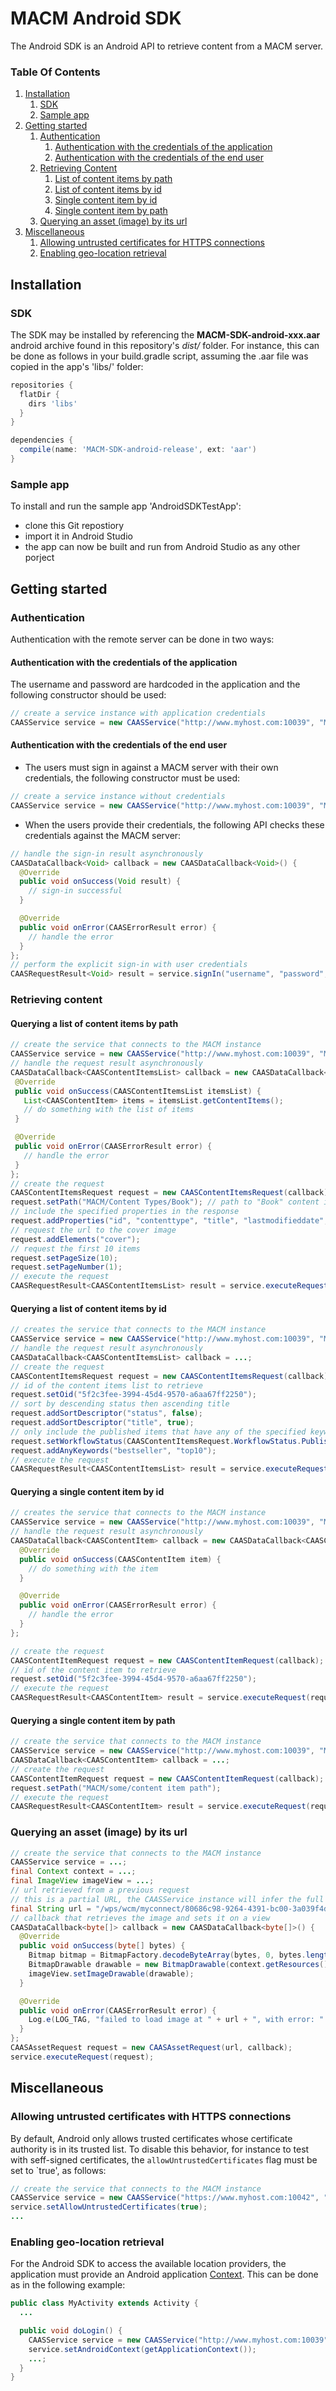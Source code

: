 # MACM Android SDK

The Android SDK is an Android API to retrieve content from a MACM server.

### Table Of Contents

1. [Installation](#installation)
    1. [SDK](#sdk)
    2. [Sample app](#sample-app)
2. [Getting started](#getting-started)
    1. [Authentication](#authentication)
        1. [Authentication with the credentials of the application](#authentication-with-the-credentials-of-the-application)
        2. [Authentication with the credentials of the end user](#authentication-with-the-credentials-of-the-end-user)
    2. [Retrieving Content](#retrieving-content)
        1. [List of content items by path](#querying-a-list-of-content-items-by-path)
        2. [List of content items by id](#querying-a-list-of-content-items-by-id)
        3. [Single content item by id](#querying-a-single-content-item-by-id)
        4. [Single content item by path](#querying-a-single-content-item-by-path)
    3. [Querying an asset (image) by its url](#querying-an-asset-image-by-its-url)
3. [Miscellaneous](#miscellaneous)
    1. [Allowing untrusted certificates for HTTPS connections](#allowing-untrusted-certificates-with-https-connections)
    2. [Enabling geo-location retrieval](#enabling-geo-location-retrieval)

## Installation
### SDK

The SDK may be installed by referencing the **MACM-SDK-android-xxx.aar** android archive found in this repository's *dist/* folder.
For instance, this can be done as follows in your build.gradle script, assuming the .aar file was copied in the app's 'libs/' folder:

```groovy
repositories {
  flatDir {
    dirs 'libs'
  }
}

dependencies {
  compile(name: 'MACM-SDK-android-release', ext: 'aar')
}
```

### Sample app

To install and run the sample app 'AndroidSDKTestApp':
* clone this Git repostiory
* import it in Android Studio
* the app can now be built and run from Android Studio as any other porject


## Getting started
### Authentication

Authentication with the remote server can be done in two ways:
#### Authentication with the credentials of the application

The username and password are hardcoded in the application and the following constructor should be used:

```java
// create a service instance with application credentials
CAASService service = new CAASService("http://www.myhost.com:10039", "MyContextRoot", "MyTenant", "username", "password");
```

#### Authentication with the credentials of the end user

* The users must sign in against a MACM server with their own credentials, the following constructor must be used:

```java
// create a service instance without credentials
CAASService service = new CAASService("http://www.myhost.com:10039", "MyContextRoot", "MyTenant");
```

* When the users provide their credentials, the following API checks these credentials against the MACM server:

```java
// handle the sign-in result asynchronously
CAASDataCallback<Void> callback = new CAASDataCallback<Void>() {
  @Override
  public void onSuccess(Void result) {
    // sign-in successful
  }

  @Override
  public void onError(CAASErrorResult error) {
    // handle the error
  }
};
// perform the explicit sign-in with user credentials
CAASRequestResult<Void> result = service.signIn("username", "password", callback);
```

### Retrieving content
#### Querying a list of content items by path

```java
// create the service that connects to the MACM instance
CAASService service = new CAASService("http://www.myhost.com:10039", "MyContextRoot", "MyTenant", "username", "password");
// handle the request result asynchronously
CAASDataCallback<CAASContentItemsList> callback = new CAASDataCallback<CAASContentItemsList>() {
 @Override
 public void onSuccess(CAASContentItemsList itemsList) {
   List<CAASContentItem> items = itemsList.getContentItems();
   // do something with the list of items
 }

 @Override
 public void onError(CAASErrorResult error) {
   // handle the error
 }
};
// create the request
CAASContentItemsRequest request = new CAASContentItemsRequest(callback);
request.setPath("MACM/Content Types/Book"); // path to "Book" content items
// include the specified properties in the response
request.addProperties("id", "contenttype", "title", "lastmodifieddate", "categories", "keywords");
// request the url to the cover image
request.addElements("cover");
// request the first 10 items
request.setPageSize(10);
request.setPageNumber(1);
// execute the request
CAASRequestResult<CAASContentItemsList> result = service.executeRequest(request);
```

#### Querying a list of content items by id

```java
// creates the service that connects to the MACM instance
CAASService service = new CAASService("http://www.myhost.com:10039", "MyContextRoot", "MyTenant", "username", "password");
// handle the request result asynchronously
CAASDataCallback<CAASContentItemsList> callback = ...;
// create the request
CAASContentItemsRequest request = new CAASContentItemsRequest(callback);
// id of the content items list to retrieve
request.setOid("5f2c3fee-3994-45d4-9570-a6aa67ff2250");
// sort by descending status then ascending title
request.addSortDescriptor("status", false);
request.addSortDescriptor("title", true);
// only include the published items that have any of the specified keywords
request.setWorkflowStatus(CAASContentItemsRequest.WorkflowStatus.Published);
request.addAnyKeywords("bestseller", "top10");
// execute the request
CAASRequestResult<CAASContentItemsList> result = service.executeRequest(request);
```

#### Querying a single content item by id

```java
// creates the service that connects to the MACM instance
CAASService service = new CAASService("http://www.myhost.com:10039", "MyContextRoot", "MyTenant", "username", "password");
// handle the request result asynchronously
CAASDataCallback<CAASContentItem> callback = new CAASDataCallback<CAASContentItem>() {
  @Override
  public void onSuccess(CAASContentItem item) {
    // do something with the item
  }

  @Override
  public void onError(CAASErrorResult error) {
    // handle the error
  }
};

// create the request
CAASContentItemRequest request = new CAASContentItemRequest(callback);
// id of the content item to retrieve
request.setOid("5f2c3fee-3994-45d4-9570-a6aa67ff2250");
// execute the request
CAASRequestResult<CAASContentItem> result = service.executeRequest(request);
```

#### Querying a single content item by path

```java
// create the service that connects to the MACM instance
CAASService service = new CAASService("http://www.myhost.com:10039", "MyContextRoot", "MyTenant", "username", "password");
CAASDataCallback<CAASContentItem> callback = ...;
// create the request
CAASContentItemRequest request = new CAASContentItemRequest(callback);
request.setPath("MACM/some/content item path");
// execute the request
CAASRequestResult<CAASContentItem> result = service.executeRequest(request);
```

### Querying an asset (image) by its url

```java
// create the service that connects to the MACM instance
CAASService service = ...;
final Context context = ...;
final ImageView imageView = ...;
// url retrieved from a previous request
// this is a partial URL, the CAASService instance will infer the full URL
final String url = "/wps/wcm/myconnect/80686c98-9264-4391-bc00-3a039f4dc0b3/cover.jpg?MOD=AJPERES"
// callback that retrieves the image and sets it on a view
CAASDataCallback<byte[]> callback = new CAASDataCallback<byte[]>() {
  @Override
  public void onSuccess(byte[] bytes) {
    Bitmap bitmap = BitmapFactory.decodeByteArray(bytes, 0, bytes.length);
    BitmapDrawable drawable = new BitmapDrawable(context.getResources(), bitmap);
    imageView.setImageDrawable(drawable);
  }

  @Override
  public void onError(CAASErrorResult error) {
    Log.e(LOG_TAG, "failed to load image at " + url + ", with error: " + error);
  }
};
CAASAssetRequest request = new CAASAssetRequest(url, callback);
service.executeRequest(request);
```

## Miscellaneous
### Allowing untrusted certificates with HTTPS connections

By default, Android only allows trusted certificates whose certificate authority is in its trusted list.
To disable this behavior, for instance to test with seff-signed certificates, the `allowUntrustedCertificates`
flag must be set to `true', as follows:

```java
// create the service that connects to the MACM instance
CAASService service = new CAASService("https://www.myhost.com:10042", "MyContextRoot", "MyTenant", "username", "password");
service.setAllowUntrustedCertificates(true);
...
```

### Enabling geo-location retrieval

For the Android SDK to access the available location providers, the application must provide an Android application [Context](http://developer.android.com/reference/android/content/Context.html).
This can be done as in the following example:

```java
public class MyActivity extends Activity {
  ...

  public void doLogin() {
    CAASService service = new CAASService("http://www.myhost.com:10039", "MyContextRoot", "MyTenant", "user", "password");
    service.setAndroidContext(getApplicationContext());
    ...;
  }
}
```
